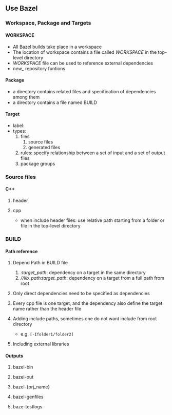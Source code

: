 ## Use Bazel

### Workspace, Package and Targets
#### WORKSPACE
- All Bazel builds take place in a workspace
- The location of workspace contains a file called *WORKSPACE* in the top-level directory
- *WORKSPACE* file can be used to reference external dependencies
- *new_* repository funtions


#### Package
- a directory contains related files and specification of dependencies among them
- a directory contains a file named BUILD


#### Target
- label:
- types:
    1. files
        1. source files
        1. generated files
    2. rules: specify relationship between a set of input and a set of output files
    3. package groups



### Source files

#### C++
1. header

2. cpp
    - when include header files: use relative path starting from a folder or file in the top-level directory


### BUILD

#### Path reference
1. Depend Path in BUILD file
    1. *:target_path*: dependency on a target in the same directory
    1. *//lib_path:target_path*: dependency on a target from a full path from root

1. Only direct dependencies need to be specified as dependencies

1. Every cpp file is one target, and the dependency also define the target name rather than the header file

1. Adding include paths, sometimes one do not want include from root directory
    - e.g. `[-Ifolder1/folder2]`

1. Including external libraries


#### Outputs
1. bazel-bin

1. bazel-out

1. bazel-{prj_name}

1. bazel-genfiles

1. baze-testlogs

